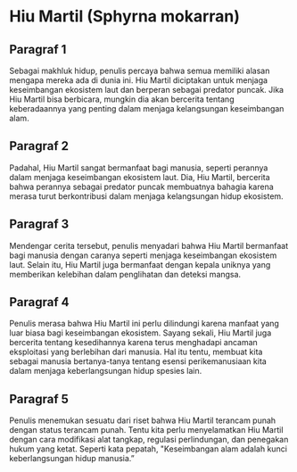 # Hiu Martil (Sphyrna mokarran)

## Paragraf 1

Sebagai makhluk hidup, penulis percaya bahwa semua memiliki alasan mengapa mereka ada di dunia ini. Hiu Martil diciptakan untuk menjaga keseimbangan ekosistem laut dan berperan sebagai predator puncak. Jika Hiu Martil bisa berbicara, mungkin dia akan bercerita tentang keberadaannya yang penting dalam menjaga kelangsungan keseimbangan alam.

## Paragraf 2

Padahal, Hiu Martil sangat bermanfaat bagi manusia, seperti perannya dalam menjaga keseimbangan ekosistem laut. Dia, Hiu Martil, bercerita bahwa perannya sebagai predator puncak membuatnya bahagia karena merasa turut berkontribusi dalam menjaga kelangsungan hidup ekosistem.

## Paragraf 3

Mendengar cerita tersebut, penulis menyadari bahwa Hiu Martil bermanfaat bagi manusia dengan caranya seperti menjaga keseimbangan ekosistem laut. Selain itu, Hiu Martil juga bermanfaat dengan kepala uniknya yang memberikan kelebihan dalam penglihatan dan deteksi mangsa.

## Paragraf 4

Penulis merasa bahwa Hiu Martil ini perlu dilindungi karena manfaat yang luar biasa bagi keseimbangan ekosistem. Sayang sekali, Hiu Martil juga bercerita tentang kesedihannya karena terus menghadapi ancaman eksploitasi yang berlebihan dari manusia. Hal itu tentu, membuat kita sebagai manusia bertanya-tanya tentang esensi perikemanusiaan kita dalam menjaga keberlangsungan hidup spesies lain.

## Paragraf 5

Penulis menemukan sesuatu dari riset bahwa Hiu Martil terancam punah dengan status terancam punah. Tentu kita perlu menyelamatkan Hiu Martil dengan cara modifikasi alat tangkap, regulasi perlindungan, dan penegakan hukum yang ketat. Seperti kata pepatah, "Keseimbangan alam adalah kunci keberlangsungan hidup manusia.”
